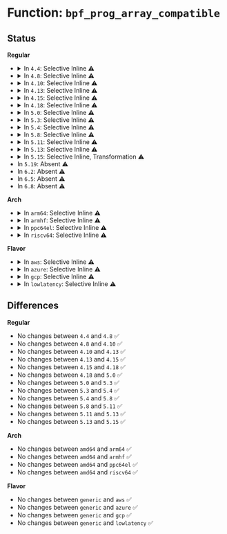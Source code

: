 # Function: <code>bpf_prog_array_compatible</code>

## Status
<b>Regular</b>
<ul>
<li>
<details>
<summary>In <code>4.4</code>: Selective Inline ⚠️</summary>

```c
bool bpf_prog_array_compatible(struct bpf_array *array, const struct bpf_prog *fp);
```

**Collision:** Unique Global

**Inline:** Selective

**Transformation:** False

**Instances:**

```
In kernel/bpf/core.c (ffffffff811713b0)
Location: kernel/bpf/core.c:657
Inline: True
Inline callers:
  - kernel/bpf/core.c:bpf_prog_select_runtime
Direct callers:
  - kernel/bpf/arraymap.c:prog_fd_array_get_ptr
```
**Symbols:**

```
ffffffff811713b0-ffffffff811713ef: bpf_prog_array_compatible (STB_GLOBAL)
```
</details>
</li>
<li>
<details>
<summary>In <code>4.8</code>: Selective Inline ⚠️</summary>

```c
bool bpf_prog_array_compatible(struct bpf_array *array, const struct bpf_prog *fp);
```

**Collision:** Unique Global

**Inline:** Selective

**Transformation:** False

**Instances:**

```
In kernel/bpf/core.c (ffffffff8117f2f2)
Location: kernel/bpf/core.c:926
Inline: True
Inline callers:
  - kernel/bpf/core.c:bpf_prog_select_runtime
Direct callers:
  - kernel/bpf/arraymap.c:prog_fd_array_get_ptr
```
**Symbols:**

```
ffffffff8117f180-ffffffff8117f1bf: bpf_prog_array_compatible (STB_GLOBAL)
```
</details>
</li>
<li>
<details>
<summary>In <code>4.10</code>: Selective Inline ⚠️</summary>

```c
bool bpf_prog_array_compatible(struct bpf_array *array, const struct bpf_prog *fp);
```

**Collision:** Unique Global

**Inline:** Selective

**Transformation:** False

**Instances:**

```
In kernel/bpf/core.c (ffffffff8118b162)
Location: kernel/bpf/core.c:1008
Inline: True
Inline callers:
  - kernel/bpf/core.c:bpf_prog_select_runtime
Direct callers:
  - kernel/bpf/arraymap.c:prog_fd_array_get_ptr
```
**Symbols:**

```
ffffffff8118aff0-ffffffff8118b02f: bpf_prog_array_compatible (STB_GLOBAL)
```
</details>
</li>
<li>
<details>
<summary>In <code>4.13</code>: Selective Inline ⚠️</summary>

```c
bool bpf_prog_array_compatible(struct bpf_array *array, const struct bpf_prog *fp);
```

**Collision:** Unique Global

**Inline:** Selective

**Transformation:** False

**Instances:**

```
In kernel/bpf/core.c (ffffffff8118fc96)
Location: kernel/bpf/core.c:1253
Inline: True
Inline callers:
  - kernel/bpf/core.c:bpf_prog_select_runtime
Direct callers:
  - kernel/bpf/arraymap.c:prog_fd_array_get_ptr
```
**Symbols:**

```
ffffffff8118fb10-ffffffff8118fb4e: bpf_prog_array_compatible (STB_GLOBAL)
```
</details>
</li>
<li>
<details>
<summary>In <code>4.15</code>: Selective Inline ⚠️</summary>

```c
bool bpf_prog_array_compatible(struct bpf_array *array, const struct bpf_prog *fp);
```

**Collision:** Unique Global

**Inline:** Selective

**Transformation:** False

**Instances:**

```
In kernel/bpf/core.c (ffffffff8119e422)
Location: kernel/bpf/core.c:1329
Inline: True
Inline callers:
  - kernel/bpf/core.c:bpf_prog_select_runtime
Direct callers:
  - kernel/bpf/arraymap.c:prog_fd_array_get_ptr
```
**Symbols:**

```
ffffffff8119dfa0-ffffffff8119dfea: bpf_prog_array_compatible (STB_GLOBAL)
```
</details>
</li>
<li>
<details>
<summary>In <code>4.18</code>: Selective Inline ⚠️</summary>

```c
bool bpf_prog_array_compatible(struct bpf_array *array, const struct bpf_prog *fp);
```

**Collision:** Unique Global

**Inline:** Selective

**Transformation:** False

**Instances:**

```
In kernel/bpf/core.c (ffffffff811b2c5b)
Location: kernel/bpf/core.c:1411
Inline: True
Inline callers:
  - kernel/bpf/core.c:bpf_prog_select_runtime
Direct callers:
  - kernel/bpf/arraymap.c:prog_fd_array_get_ptr
```
**Symbols:**

```
ffffffff811b26d0-ffffffff811b2720: bpf_prog_array_compatible (STB_GLOBAL)
```
</details>
</li>
<li>
<details>
<summary>In <code>5.0</code>: Selective Inline ⚠️</summary>

```c
bool bpf_prog_array_compatible(struct bpf_array *array, const struct bpf_prog *fp);
```

**Collision:** Unique Global

**Inline:** Selective

**Transformation:** False

**Instances:**

```
In kernel/bpf/core.c (ffffffff811c17d9)
Location: kernel/bpf/core.c:1654
Inline: True
Inline callers:
  - kernel/bpf/core.c:bpf_prog_select_runtime
  - kernel/bpf/core.c:bpf_prog_select_runtime
Direct callers:
  - kernel/bpf/arraymap.c:prog_fd_array_get_ptr
```
**Symbols:**

```
ffffffff811c1210-ffffffff811c1260: bpf_prog_array_compatible (STB_GLOBAL)
```
</details>
</li>
<li>
<details>
<summary>In <code>5.3</code>: Selective Inline ⚠️</summary>

```c
bool bpf_prog_array_compatible(struct bpf_array *array, const struct bpf_prog *fp);
```

**Collision:** Unique Global

**Inline:** Selective

**Transformation:** False

**Instances:**

```
In kernel/bpf/core.c (ffffffff811d1ef1)
Location: kernel/bpf/core.c:1649
Inline: True
Inline callers:
  - kernel/bpf/core.c:bpf_prog_select_runtime
Direct callers:
  - kernel/bpf/arraymap.c:prog_fd_array_get_ptr
```
**Symbols:**

```
ffffffff811d1960-ffffffff811d19b0: bpf_prog_array_compatible (STB_GLOBAL)
```
</details>
</li>
<li>
<details>
<summary>In <code>5.4</code>: Selective Inline ⚠️</summary>

```c
bool bpf_prog_array_compatible(struct bpf_array *array, const struct bpf_prog *fp);
```

**Collision:** Unique Global

**Inline:** Selective

**Transformation:** False

**Instances:**

```
In kernel/bpf/core.c (ffffffff811de491)
Location: kernel/bpf/core.c:1649
Inline: True
Inline callers:
  - kernel/bpf/core.c:bpf_prog_select_runtime
Direct callers:
  - kernel/bpf/arraymap.c:prog_fd_array_get_ptr
```
**Symbols:**

```
ffffffff811ddee0-ffffffff811ddf30: bpf_prog_array_compatible (STB_GLOBAL)
```
</details>
</li>
<li>
<details>
<summary>In <code>5.8</code>: Selective Inline ⚠️</summary>

```c
bool bpf_prog_array_compatible(struct bpf_array *array, const struct bpf_prog *fp);
```

**Collision:** Unique Global

**Inline:** Selective

**Transformation:** False

**Instances:**

```
In kernel/bpf/core.c (ffffffff811fb11a)
Location: kernel/bpf/core.c:1728
Inline: True
Inline callers:
  - kernel/bpf/core.c:bpf_prog_select_runtime
Direct callers:
  - kernel/bpf/arraymap.c:prog_fd_array_get_ptr
```
**Symbols:**

```
ffffffff811fa990-ffffffff811fa9e3: bpf_prog_array_compatible (STB_GLOBAL)
```
</details>
</li>
<li>
<details>
<summary>In <code>5.11</code>: Selective Inline ⚠️</summary>

```c
bool bpf_prog_array_compatible(struct bpf_array *array, const struct bpf_prog *fp);
```

**Collision:** Unique Global

**Inline:** Selective

**Transformation:** False

**Instances:**

```
In kernel/bpf/core.c (ffffffff811fa2cb)
Location: kernel/bpf/core.c:1725
Inline: True
Inline callers:
  - kernel/bpf/core.c:bpf_prog_select_runtime
Direct callers:
  - kernel/bpf/arraymap.c:prog_fd_array_get_ptr
```
**Symbols:**

```
ffffffff811f9be0-ffffffff811f9c33: bpf_prog_array_compatible (STB_GLOBAL)
```
</details>
</li>
<li>
<details>
<summary>In <code>5.13</code>: Selective Inline ⚠️</summary>

```c
bool bpf_prog_array_compatible(struct bpf_array *array, const struct bpf_prog *fp);
```

**Collision:** Unique Global

**Inline:** Selective

**Transformation:** False

**Instances:**

```
In kernel/bpf/core.c (ffffffff811fb295)
Location: kernel/bpf/core.c:1819
Inline: True
Inline callers:
  - kernel/bpf/core.c:bpf_prog_select_runtime
Direct callers:
  - kernel/bpf/arraymap.c:prog_fd_array_get_ptr
```
**Symbols:**

```
ffffffff811fab50-ffffffff811faba3: bpf_prog_array_compatible (STB_GLOBAL)
```
</details>
</li>
<li>
<details>
<summary>In <code>5.15</code>: Selective Inline, Transformation ⚠️</summary>

```c
bool bpf_prog_array_compatible(struct bpf_array *array, const struct bpf_prog *fp);
```

**Collision:** Unique Global

**Inline:** Selective

**Transformation:** True

**Instances:**

```
In kernel/bpf/core.c (ffffffff8122c996)
Location: kernel/bpf/core.c:1823
Inline: True
Inline callers:
  - kernel/bpf/core.c:bpf_prog_select_runtime
Direct callers:
  - kernel/bpf/core.c:bpf_prog_select_runtime
  - kernel/bpf/arraymap.c:prog_fd_array_get_ptr
```
**Symbols:**

```
ffffffff8122a220-ffffffff8122a2b6: bpf_prog_array_compatible.part.0 (STB_LOCAL)
ffffffff81cb78c8-ffffffff81cb78e4: bpf_prog_array_compatible.part.0.cold (STB_LOCAL)
ffffffff8122c2a0-ffffffff8122c2b9: bpf_prog_array_compatible (STB_GLOBAL)
```
</details>
</li>
<li>
In <code>5.19</code>: Absent ⚠️
</li>
<li>
In <code>6.2</code>: Absent ⚠️
</li>
<li>
In <code>6.5</code>: Absent ⚠️
</li>
<li>
In <code>6.8</code>: Absent ⚠️
</li>
</ul>
<b>Arch</b>
<ul>
<li>
<details>
<summary>In <code>arm64</code>: Selective Inline ⚠️</summary>

```c
bool bpf_prog_array_compatible(struct bpf_array *array, const struct bpf_prog *fp);
```

**Collision:** Unique Global

**Inline:** Selective

**Transformation:** False

**Instances:**

```
In kernel/bpf/core.c (ffff80001025f720)
Location: kernel/bpf/core.c:1649
Inline: True
Inline callers:
  - kernel/bpf/core.c:bpf_prog_select_runtime
Direct callers:
  - kernel/bpf/arraymap.c:prog_fd_array_get_ptr
```
**Symbols:**

```
ffff80001025ee70-ffff80001025eefc: bpf_prog_array_compatible (STB_GLOBAL)
```
</details>
</li>
<li>
<details>
<summary>In <code>armhf</code>: Selective Inline ⚠️</summary>

```c
bool bpf_prog_array_compatible(struct bpf_array *array, const struct bpf_prog *fp);
```

**Collision:** Unique Global

**Inline:** Selective

**Transformation:** False

**Instances:**

```
In kernel/bpf/core.c (c0492b00)
Location: kernel/bpf/core.c:1649
Inline: True
Inline callers:
  - kernel/bpf/core.c:bpf_prog_select_runtime
Direct callers:
  - kernel/bpf/arraymap.c:prog_fd_array_get_ptr
```
**Symbols:**

```
c04923e4-c049245c: bpf_prog_array_compatible (STB_GLOBAL)
```
</details>
</li>
<li>
<details>
<summary>In <code>ppc64el</code>: Selective Inline ⚠️</summary>

```c
bool bpf_prog_array_compatible(struct bpf_array *array, const struct bpf_prog *fp);
```

**Collision:** Unique Global

**Inline:** Selective

**Transformation:** False

**Instances:**

```
In kernel/bpf/core.c (c00000000030472c)
Location: kernel/bpf/core.c:1649
Inline: True
Inline callers:
  - kernel/bpf/core.c:bpf_prog_select_runtime
  - kernel/bpf/core.c:bpf_prog_select_runtime
Direct callers:
  - kernel/bpf/arraymap.c:prog_fd_array_get_ptr
```
**Symbols:**

```
c000000000303e40-c000000000303eb8: bpf_prog_array_compatible (STB_GLOBAL)
```
</details>
</li>
<li>
<details>
<summary>In <code>riscv64</code>: Selective Inline ⚠️</summary>

```c
bool bpf_prog_array_compatible(struct bpf_array *array, const struct bpf_prog *fp);
```

**Collision:** Unique Global

**Inline:** Selective

**Transformation:** False

**Instances:**

```
In kernel/bpf/core.c (ffffffe00019d5bc)
Location: kernel/bpf/core.c:1649
Inline: True
Inline callers:
  - kernel/bpf/core.c:bpf_prog_select_runtime
  - kernel/bpf/core.c:bpf_prog_select_runtime
Direct callers:
  - kernel/bpf/arraymap.c:prog_fd_array_get_ptr
```
**Symbols:**

```
ffffffe00019cff2-ffffffe00019d06a: bpf_prog_array_compatible (STB_GLOBAL)
```
</details>
</li>
</ul>
<b>Flavor</b>
<ul>
<li>
<details>
<summary>In <code>aws</code>: Selective Inline ⚠️</summary>

```c
bool bpf_prog_array_compatible(struct bpf_array *array, const struct bpf_prog *fp);
```

**Collision:** Unique Global

**Inline:** Selective

**Transformation:** False

**Instances:**

```
In kernel/bpf/core.c (ffffffff811d6ab1)
Location: kernel/bpf/core.c:1649
Inline: True
Inline callers:
  - kernel/bpf/core.c:bpf_prog_select_runtime
Direct callers:
  - kernel/bpf/arraymap.c:prog_fd_array_get_ptr
```
**Symbols:**

```
ffffffff811d6500-ffffffff811d6550: bpf_prog_array_compatible (STB_GLOBAL)
```
</details>
</li>
<li>
<details>
<summary>In <code>azure</code>: Selective Inline ⚠️</summary>

```c
bool bpf_prog_array_compatible(struct bpf_array *array, const struct bpf_prog *fp);
```

**Collision:** Unique Global

**Inline:** Selective

**Transformation:** False

**Instances:**

```
In kernel/bpf/core.c (ffffffff811c9871)
Location: kernel/bpf/core.c:1649
Inline: True
Inline callers:
  - kernel/bpf/core.c:bpf_prog_select_runtime
Direct callers:
  - kernel/bpf/arraymap.c:prog_fd_array_get_ptr
```
**Symbols:**

```
ffffffff811c92c0-ffffffff811c9310: bpf_prog_array_compatible (STB_GLOBAL)
```
</details>
</li>
<li>
<details>
<summary>In <code>gcp</code>: Selective Inline ⚠️</summary>

```c
bool bpf_prog_array_compatible(struct bpf_array *array, const struct bpf_prog *fp);
```

**Collision:** Unique Global

**Inline:** Selective

**Transformation:** False

**Instances:**

```
In kernel/bpf/core.c (ffffffff811d4881)
Location: kernel/bpf/core.c:1649
Inline: True
Inline callers:
  - kernel/bpf/core.c:bpf_prog_select_runtime
Direct callers:
  - kernel/bpf/arraymap.c:prog_fd_array_get_ptr
```
**Symbols:**

```
ffffffff811d42d0-ffffffff811d4320: bpf_prog_array_compatible (STB_GLOBAL)
```
</details>
</li>
<li>
<details>
<summary>In <code>lowlatency</code>: Selective Inline ⚠️</summary>

```c
bool bpf_prog_array_compatible(struct bpf_array *array, const struct bpf_prog *fp);
```

**Collision:** Unique Global

**Inline:** Selective

**Transformation:** False

**Instances:**

```
In kernel/bpf/core.c (ffffffff811e2bb1)
Location: kernel/bpf/core.c:1649
Inline: True
Inline callers:
  - kernel/bpf/core.c:bpf_prog_select_runtime
Direct callers:
  - kernel/bpf/arraymap.c:prog_fd_array_get_ptr
```
**Symbols:**

```
ffffffff811e25f0-ffffffff811e2640: bpf_prog_array_compatible (STB_GLOBAL)
```
</details>
</li>
</ul>

## Differences
<b>Regular</b>
<ul>
<li>
No changes between <code>4.4</code> and <code>4.8</code> ✅
</li>
<li>
No changes between <code>4.8</code> and <code>4.10</code> ✅
</li>
<li>
No changes between <code>4.10</code> and <code>4.13</code> ✅
</li>
<li>
No changes between <code>4.13</code> and <code>4.15</code> ✅
</li>
<li>
No changes between <code>4.15</code> and <code>4.18</code> ✅
</li>
<li>
No changes between <code>4.18</code> and <code>5.0</code> ✅
</li>
<li>
No changes between <code>5.0</code> and <code>5.3</code> ✅
</li>
<li>
No changes between <code>5.3</code> and <code>5.4</code> ✅
</li>
<li>
No changes between <code>5.4</code> and <code>5.8</code> ✅
</li>
<li>
No changes between <code>5.8</code> and <code>5.11</code> ✅
</li>
<li>
No changes between <code>5.11</code> and <code>5.13</code> ✅
</li>
<li>
No changes between <code>5.13</code> and <code>5.15</code> ✅
</li>
</ul>
<b>Arch</b>
<ul>
<li>
No changes between <code>amd64</code> and <code>arm64</code> ✅
</li>
<li>
No changes between <code>amd64</code> and <code>armhf</code> ✅
</li>
<li>
No changes between <code>amd64</code> and <code>ppc64el</code> ✅
</li>
<li>
No changes between <code>amd64</code> and <code>riscv64</code> ✅
</li>
</ul>
<b>Flavor</b>
<ul>
<li>
No changes between <code>generic</code> and <code>aws</code> ✅
</li>
<li>
No changes between <code>generic</code> and <code>azure</code> ✅
</li>
<li>
No changes between <code>generic</code> and <code>gcp</code> ✅
</li>
<li>
No changes between <code>generic</code> and <code>lowlatency</code> ✅
</li>
</ul>
